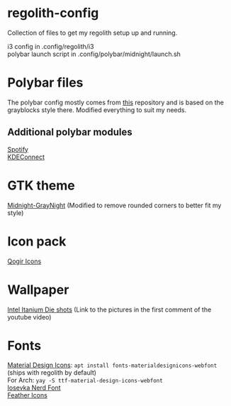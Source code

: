 # regolith-config
Collection of files to get my regolith setup up and running.

i3 config in .config/regolith/i3  
polybar launch script in .config/polybar/midnight/launch.sh

# Polybar files
The polybar config mostly comes from [this](https://github.com/adi1090x/polybar-themes) repository and is based on the grayblocks style there. Modified everything to suit my needs.

## Additional polybar modules
[Spotify](https://github.com/mihirlad55/polybar-spotify-module)  
[KDEConnect](https://github.com/haideralipunjabi/polybar-kdeconnect)

# GTK theme
[Midnight-GrayNight](https://github.com/i-mint/midnight/tree/master/Midnight-GrayNight) (Modified to remove rounded corners to better fit my style)

# Icon pack
[Qogir Icons](https://github.com/vinceliuice/Qogir-icon-theme/)

# Wallpaper
[Intel Itanium Die shots](https://www.youtube.com/watch?v=Lqz5ZtiCmYk) (Link to the pictures in the first comment of the youtube video)

# Fonts
[Material Design Icons](https://github.com/Templarian/MaterialDesign-Webfont): `apt install fonts-materialdesignicons-webfont` (ships with regolith by default)  
For Arch: `yay -S ttf-material-design-icons-webfont`  
[Iosevka Nerd Font](https://github.com/ryanoasis/nerd-fonts/tree/master/patched-fonts/Iosevka)  
[Feather Icons](https://feathericons.com/)
